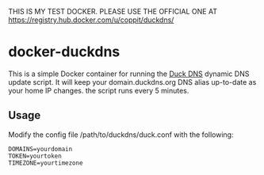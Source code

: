 THIS IS MY TEST DOCKER. PLEASE USE THE OFFICIAL ONE AT https://registry.hub.docker.com/u/coppit/duckdns/


docker-duckdns
==============

This is a simple Docker container for running the [Duck DNS](http://duckdns.org) dynamic DNS update script. It will keep
your domain.duckdns.org DNS alias up-to-date as your home IP changes. the script runs every 5 minutes.

Usage
-----

Modify the config file /path/to/duckdns/duck.conf with the following:

```
DOMAINS=yourdomain
TOKEN=yourtoken
TIMEZONE=yourtimezone
```


